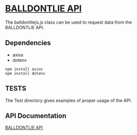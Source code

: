 # [BALLDONTLIE API](https://docs.balldontlie.io/#introduction)
The balldontliejs.js class can be used to request data from the BALLDONTLIE API.

## Dependencies
- axios
- dotenv
```
npm install axios
npm install dotenv
```

## TESTS
The Test directory gives examples of proper usage of the API.

## API Documentation
[BALLDONTLIE API](https://docs.balldontlie.io/#introduction)

